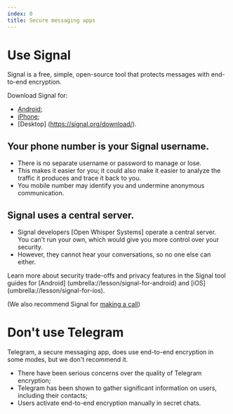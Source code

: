 ```yaml
---
index: 0
title: Secure messaging apps
---
```

# Use Signal

Signal is a free, simple, open-source tool that protects messages with end-to-end encryption. 

Download Signal for: 

*	[Android](https://play.google.com/store/apps/details?id=org.thoughtcrime.securesms); 
*	[iPhone](https://itunes.apple.com/ie/app/signal-private-messenger/id874139669); 
*	[Desktop] (https://signal.org/download/). 

## Your phone number is your Signal username. 

*	There is no separate username or password to manage or lose. 
*	This makes it easier for you; it could also make it easier to analyze the traffic it produces and trace it back to you. 
*	You mobile number may identify you and undermine anonymous communication. 

## Signal uses a central server. 

*	Signal developers [Open Whisper Systems] operate a central server. You can't run your own, which would give you more control over your security. 
*	However, they cannot hear your conversations, so no one else can either. 

Learn more about security trade-offs and privacy features in the Signal tool guides for [Android] (umbrella://lesson/signal-for-android) and [iOS] (umbrella://lesson/signal-for-ios).

(We also recommend Signal for [making a call](umbrella://lesson/making-a-call))  

# Don't use Telegram

Telegram, a secure messaging app, does use end-to-end encryption in some modes, but we don't recommend it.

*	There have been serious concerns over the quality of Telegram encryption; 
*	Telegram has been shown to gather significant information on users, including their contacts; 
*	Users activate end-to-end encryption manually in secret chats.